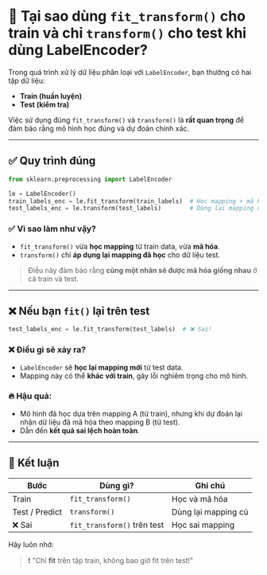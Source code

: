 
# 📌 Tại sao dùng `fit_transform()` cho train và chỉ `transform()` cho test khi dùng LabelEncoder?

Trong quá trình xử lý dữ liệu phân loại với `LabelEncoder`, bạn thường có hai tập dữ liệu:
- **Train (huấn luyện)**
- **Test (kiểm tra)**

Việc sử dụng đúng `fit_transform()` và `transform()` là **rất quan trọng** để đảm bảo rằng mô hình học đúng và dự đoán chính xác.

---

## ✅ Quy trình đúng

```python
from sklearn.preprocessing import LabelEncoder

le = LabelEncoder()
train_labels_enc = le.fit_transform(train_labels)  # Học mapping + mã hóa train
test_labels_enc = le.transform(test_labels)        # Dùng lại mapping để mã hóa test
```

### ✅ Vì sao làm như vậy?
- `fit_transform()` vừa **học mapping** từ train data, vừa **mã hóa**.
- `transform()` chỉ **áp dụng lại mapping đã học** cho dữ liệu test.

> Điều này đảm bảo rằng **cùng một nhãn sẽ được mã hóa giống nhau** ở cả train và test.

---

## ❌ Nếu bạn `fit()` lại trên test

```python
test_labels_enc = le.fit_transform(test_labels)  # ❌ Sai!
```

### ❌ Điều gì sẽ xảy ra?
- `LabelEncoder` sẽ **học lại mapping mới** từ test data.
- Mapping này có thể **khác với train**, gây lỗi nghiêm trọng cho mô hình.

### 🔥 Hậu quả:
- Mô hình đã học dựa trên mapping A (từ train), nhưng khi dự đoán lại nhận dữ liệu đã mã hóa theo mapping B (từ test).
- Dẫn đến **kết quả sai lệch hoàn toàn**.

---

## 🧠 Kết luận

| Bước           | Dùng gì?            | Ghi chú |
|----------------|---------------------|--------|
| Train          | `fit_transform()`   | Học và mã hóa |
| Test / Predict | `transform()`       | Dùng lại mapping cũ |
| ❌ Sai         | `fit_transform()` trên test | Học sai mapping |

Hãy luôn nhớ:
> ❗ "Chỉ **fit** trên tập train, không bao giờ fit trên test!"


